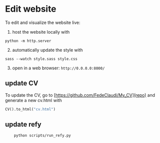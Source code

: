 
# Edit website
To edit and visualize the website live:
1. host the website locally with
```
python -m http.server 
```
2. automatically update the style with
```
sass --watch style.sass style.css
```
3. open in a web browser: `http://0.0.0.0:8000/`

## update CV
To update the CV, go to [https://github.com/FedeClaudi/My_CV](repo) and generate a new cv.html with
```python
CV().to_html("cv.html")
```

## update refy
```
    python scripts/run_refy.py
```
